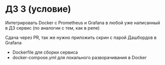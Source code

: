 # ДЗ 3 (условие)
Интегрировать Docker c Prometheus и Grafana в 
любой уже написанный в ДЗ сервис (по аналогии с тем, как в репе)

Сдача через PR, так же нужно приложить скрин с парой Дашбордов в Grafana
- Dockerfile для сборки сервиса
- docker-compose.yml для локального разворачивания в Docker